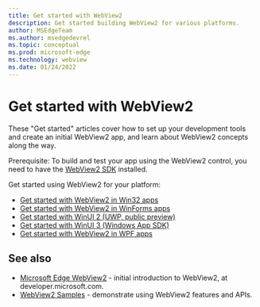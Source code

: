 ```yaml
---
title: Get started with WebView2
description: Get started building WebView2 for various platforms.
author: MSEdgeTeam
ms.author: msedgedevrel
ms.topic: conceptual
ms.prod: microsoft-edge
ms.technology: webview
ms.date: 01/24/2022
---
```

# Get started with WebView2

These "Get started" articles cover how to set up your development tools and create an initial WebView2 app, and learn about WebView2 concepts along the way.

Prerequisite: To build and test your app using the WebView2 control, you need to have the [WebView2 SDK](https://www.nuget.org/packages/Microsoft.Web.WebView2) installed.

Get started using WebView2 for your platform:

* [Get started with WebView2 in Win32 apps](win32.md)
* [Get started with WebView2 in WinForms apps](winforms.md)
* [Get started with WinUI 2 (UWP, public preview)](winui2.md)
* [Get started with WinUI 3 (Windows App SDK)](winui.md)
* [Get started with WebView2 in WPF apps](wpf.md)


<!-- ====================================================================== -->
## See also

* [Microsoft Edge WebView2](https://developer.microsoft.com/microsoft-edge/webview2) - initial introduction to WebView2, at developer.microsoft.com.
* [WebView2 Samples](https://github.com/MicrosoftEdge/WebView2Samples) - demonstrate using WebView2 features and APIs.
